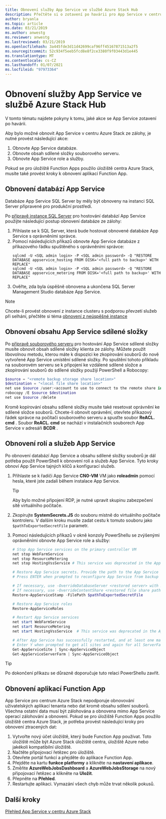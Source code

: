 ```yaml
---
title: Obnovení služby App Service ve službě Azure Stack Hub
description: Přečtěte si o zotavení po havárii pro App Service v centru Azure Stack.
author: bryanla
ms.topic: article
ms.date: 03/21/2019
ms.author: anwestg
ms.reviewer: anwestg
ms.lastreviewed: 03/21/2019
ms.openlocfilehash: 3a445fde3d11d42699caf96ff45167871513a2f5
ms.sourcegitcommit: 52c934f5eeb5fcd8e8f2ce3380f9f03443d1e445
ms.translationtype: MT
ms.contentlocale: cs-CZ
ms.lasthandoff: 01/07/2021
ms.locfileid: "97973364"
---
```

# <a name="app-service-recovery-on-azure-stack-hub"></a>Obnovení služby App Service ve službě Azure Stack Hub

V tomto tématu najdete pokyny k tomu, jaké akce se App Service zotavení po havárii.

Aby bylo možné obnovit App Service v centru Azure Stack ze zálohy, je nutné provést následující akce:
1. Obnovte App Service databáze.
2. Obnovte obsah sdílené složky souborového serveru.
3. Obnovte App Service role a služby.

Pokud se pro úložiště Function Apps použilo úložiště centra Azure Stack, musíte také provést kroky k obnovení aplikací Function App.

## <a name="restore-the-app-service-databases"></a>Obnovení databází App Service
Databáze App Service SQL Server by měly být obnoveny na instanci SQL Server připravené pro produkční prostředí. 

Po [přípravě instance SQL Server](azure-stack-app-service-before-you-get-started.md#prepare-the-sql-server-instance) pro hostování databází App Service použijte následující postup obnovení databáze ze zálohy:

1. Přihlaste se k SQL Server, která bude hostovat obnovené databáze App Service s oprávněními správce.
2. Pomocí následujících příkazů obnovte App Service databáze z příkazového řádku spuštěného s oprávněními správce:
    ```dos
    sqlcmd -U <SQL admin login> -P <SQL admin password> -Q "RESTORE DATABASE appservice_hosting FROM DISK='<full path to backup>' WITH REPLACE"
    sqlcmd -U <SQL admin login> -P <SQL admin password> -Q "RESTORE DATABASE appservice_metering FROM DISK='<full path to backup>' WITH REPLACE"
    ```
3. Ověřte, zda byla úspěšně obnovena a ukončena SQL Server Management Studio databáze App Service.

> [!NOTE]
> Chcete-li provést obnovení z instance clusteru s podporou převzetí služeb při selhání, přečtěte si téma [obnovení z neúspěšné instance](/sql/sql-server/failover-clusters/windows/recover-from-failover-cluster-instance-failure?view=sql-server-2017&preserve-view=true) 

## <a name="restore-the-app-service-file-share-content"></a>Obnovení obsahu App Service sdílené složky
Po [přípravě souborového serveru](azure-stack-app-service-before-you-get-started.md#prepare-the-file-server) pro hostování App Service sdílené složky musíte obnovit obsah sdílené složky klienta ze zálohy. Můžete použít libovolnou metodu, kterou máte k dispozici ke zkopírování souborů do nově vytvořené App Service umístění sdílené složky. Po spuštění tohoto příkladu na souborovém serveru se k připojení ke vzdálené sdílené složce a zkopírování souborů do sdílené složky použijí PowerShell a Robocopy:

```powershell
$source = "<remote backup storage share location>"
$destination = "<local file share location>"
net use $source /user:<account to use to connect to the remote share in the format of domain\username> *
robocopy /E $source $destination
net use $source /delete
```

Kromě kopírování obsahu sdílené složky musíte také resetovat oprávnění ke sdílené složce souborů. Chcete-li obnovit oprávnění, otevřete příkazový řádek správce na počítači souborového serveru a spusťte soubor **ReACL. cmd** . Soubor **ReACL. cmd** se nachází v instalačních souborech App Service v adresáři **BCDR** .

## <a name="restore-app-service-roles-and-services"></a>Obnovení rolí a služeb App Service
Po obnovení databází App Service a obsahu sdílené složky souborů je dál potřeba použít PowerShell k obnovení rolí a služeb App Service. Tyto kroky obnoví App Service tajných klíčů a konfigurací služeb.  

1. Přihlaste se k řadiči App Service **CN0-VM** VM jako **roleadmin** pomocí hesla, které jste zadali během instalace App Service. 
    > [!TIP]
    > Aby bylo možné připojení RDP, je nutné upravit skupinu zabezpečení sítě virtuálního počítače. 
2. Zkopírujte **SystemSecrets.JS** do souboru místně do virtuálního počítače kontroleru. V dalším kroku musíte zadat cestu k tomuto souboru jako `$pathToExportedSecretFile` parametr.
3. Pomocí následujících příkazů v okně konzoly PowerShellu se zvýšenými oprávněními obnovte App Service role a služby:

    ```powershell
    # Stop App Service services on the primary controller VM
    net stop WebFarmService
    net stop ResourceMetering
    net stop HostingVssService # This service was deprecated in the App Service 1.5 release and is not required after the App Service 1.4 release.

    # Restore App Service secrets. Provide the path to the App Service secrets file copied from backup. For example, C:\temp\SystemSecrets.json.
    # Press ENTER when prompted to reconfigure App Service from backup 

    # If necessary, use -OverrideDatabaseServer <restored server> with Restore-AppServiceStamp when the restored database server has a different address than backed-up deployment.
    # If necessary, use -OverrideContentShare <restored file share path> with Restore-AppServiceStamp when the restored file share has a different path from backed-up deployment.
    Restore-AppServiceStamp -FilePath $pathToExportedSecretFile 

    # Restore App Service roles
    Restore-AppServiceRoles

    # Restart App Service services
    net start WebFarmService
    net start ResourceMetering
    net start HostingVssService  # This service was deprecated in the App Service 1.5 release and is not required after the App Service 1.4 release.

    # After App Service has successfully restarted, and at least one management server is in ready state, synchronize App Service objects to complete the restore
    # Enter Y when prompted to get all sites and again for all ServerFarm entities.
    Get-AppServiceSite | Sync-AppServiceObject
    Get-AppServiceServerFarm | Sync-AppServiceObject
    ```

> [!TIP]
> Po dokončení příkazu se důrazně doporučuje tuto relaci PowerShellu zavřít.

## <a name="restore-function-apps"></a>Obnovení aplikací Function App 
App Service pro centrum Azure Stack nepodporuje obnovování uživatelských aplikací tenanta nebo dat kromě obsahu sdílení souborů. Všechna ostatní data musí být zálohována a obnovena mimo App Service operací zálohování a obnovení. Pokud se pro úložiště Function Apps použilo úložiště centra Azure Stack, je potřeba provést následující kroky pro obnovení ztracených dat:

1. Vytvořte nový účet úložiště, který bude Function App používat. Toto úložiště může být Azure Stack úložiště centra, úložiště Azure nebo jakékoli kompatibilní úložiště.
2. Načtěte připojovací řetězec pro úložiště.
3. Otevřete portál funkcí a přejděte do aplikace Function App.
4. Přejděte na kartu **funkce platformy** a klikněte na **nastavení aplikace**.
5. Změňte **AzureWebJobsDashboard** a **AzureWebJobsStorage** na nový připojovací řetězec a klikněte na **Uložit**.
6. Přepněte na **Přehled**.
7. Restartujte aplikaci. Vymazání všech chyb může trvat několik pokusů.

## <a name="next-steps"></a>Další kroky
[Přehled App Service v centru Azure Stack](azure-stack-app-service-overview.md)

